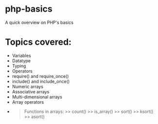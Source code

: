 # php-basics
A quick overview on PHP's basics

# Topics covered:
- Variables
- Datatype
- Typing
- Operators
- require() and require_once()
- include() and include_once()
- Numeric arrays
- Associative arrays
- Multi-dimensional arrays
- Array operators
- > Functions in arrays: >> count()
                       >> is_array()
                       >> sort()
                       >> ksort()
                       >> asort()
